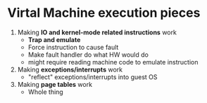 # Virtal Machine execution pieces
1. Making **IO and kernel-mode related instructions** work
    - **Trap and emulate**
    - Force instruction to cause fault
    - Make fault handler do what HW would do
    - might require reading machine code to emulate instruction
2. Making **exceptions/interrupts** work
    - "reflect" exceptions/interrupts into guest OS
3. Making **page tables** work
    - Whole thing
